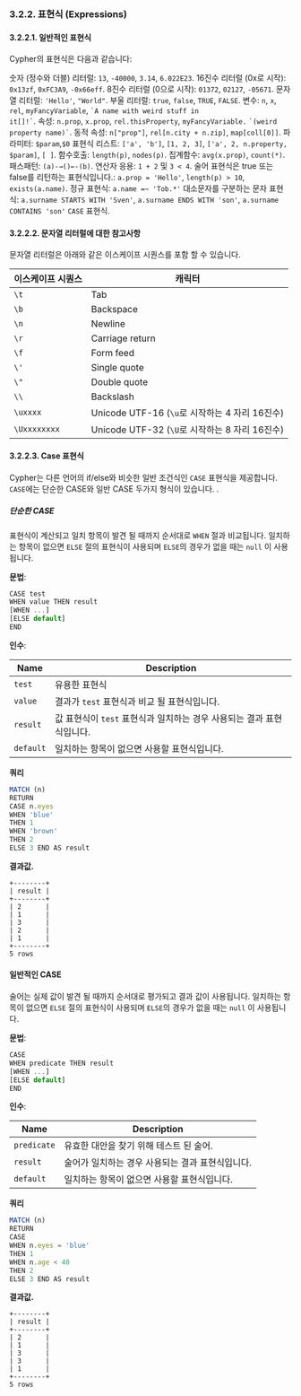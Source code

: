 ### 3.2.2. 표현식 (Expressions)

#### 3.2.2.1. 일반적인 표현식

Cypher의 표현식은 다음과 같습니다:

숫자 (정수와 더블) 리터럴: `13`, `-40000`, `3.14`, `6.022E23`.
16진수 리터럴 (0x로 시작): `0x13zf`, `0xFC3A9`, `-0x66eff`.
8진수 리터럴 (0으로 시작): `01372`, `02127`, `-05671`.
문자열 리터럴: `'Hello'`, `"World"`.
부울 리터럴: `true`, `false`, `TRUE`, `FALSE`.
변수: `n`, `x`, `rel`, `myFancyVariable`, <code>\`A name with weird stuff in it[]!\`</code>.
속성: `n.prop`, `x.prop`, `rel.thisProperty`, `myFancyVariable.` <code>\`(weird property name)\`</code>.
동적 속성: `n["prop"]`, `rel[n.city + n.zip]`, `map[coll[0]]`.
파라미터: `$param`,`$0`
표현식 리스트: `['a', 'b']`, `[1, 2, 3]`, `['a', 2, n.property, $param]`, `[ ]`.
함수호출: `length(p)`, `nodes(p)`.
집계함수: `avg(x.prop)`, `count(*)`.
패스패턴: `(a)-→()←-(b)`.
연산자 응용: `1 + 2` 및 `3 < 4`.
술어 표현식은 true 또는 false를 리턴하는 표현식입니다.: `a.prop = 'Hello'`, `length(p) > 10`, `exists(a.name)`.
정규 표현식: `a.name =~ 'Tob.*'`
대소문자를 구분하는 문자 표현식: `a.surname STARTS WITH 'Sven'`, `a.surname ENDS WITH 'son'`, `a.surname CONTAINS 'son'`
`CASE` 표현식.

#### 3.2.2.2. 문자열 리터럴에 대한 참고사항

문자열 리터럴은 아래와 같은 이스케이프 시퀀스를 포함 할 수 있습니다.

| 이스케이프 시퀀스             | 캐릭터                          |
|--------------------|------------------|
| `\t`                                 | Tab                             |
| `\b`                                | Backspace                  |
| `\n`                                | Newline                      |
| `\r`                                 | Carriage return           |
| `\f`                                 | Form feed                  |
| `\'`                                  | Single quote              |
| `\"`                                 | Double quote             |
| `\\`                                 | Backslash                   |
| `\uxxxx`                         | Unicode UTF-16 (`\u`로 시작하는 4 자리 16진수) |
| `\Uxxxxxxxx`                  | Unicode UTF-32 (`\U`로 시작하는 8 자리 16진수) |

#### 3.2.2.3. Case 표현식

Cypher는 다른 언어의 if/else와 비슷한 일반 조건식인 `CASE` 표현식을 제공합니다. `CASE`에는 단순한 CASE와 일반 CASE 두가지 형식이 있습니다. .

##### 단순한 CASE

표현식이 계산되고 일치 항목이 발견 될 때까지 순서대로 `WHEN` 절과 비교됩니다. 일치하는 항목이 없으면 `ELSE` 절의 표현식이 사용되며 `ELSE`의 경우가 없을 때는 `null` 이 사용됩니다.

**문법**:

```Javascript
CASE test
WHEN value THEN result
[WHEN ...]
[ELSE default]
END
```

**인수**:

|Name                   | 	Description                                           |
|--------------|--------------------------------|
| `test`                   |             유용한 표현식                               |
| `value`                 | 결과가 `test` 표현식과 비교 될 표현식입니다. |
| `result`                |값 표현식이 `test` 표현식과 일치하는 경우 사용되는 결과 표현식입니다.|
| `default`             | 일치하는 항목이 없으면 사용할 표현식입니다. |

**쿼리**
```Javascript
MATCH (n)
RETURN
CASE n.eyes
WHEN 'blue'
THEN 1
WHEN 'brown'
THEN 2
ELSE 3 END AS result
```
**결과값.**
```
+--------+
| result |
+--------+
| 2      |
| 1      |
| 3      |
| 2      |
| 1      |
+--------+
5 rows
```
#### 일반적인 CASE

술어는 실제 값이 발견 될 때까지 순서대로 평가되고 결과 값이 사용됩니다. 일치하는 항목이 없으면 `ELSE` 절의 표현식이 사용되며 `ELSE`의 경우가 없을 때는 `null` 이 사용됩니다.

**문법**:

```Javascript
CASE
WHEN predicate THEN result
[WHEN ...]
[ELSE default]
END
```
**인수**:

|Name                   | 	Description                                           |
|--------------|--------------------------------|
| `predicate`          | 유효한 대안을 찾기 위해 테스트 된 술어. |
| `result`                | 술어가 일치하는 경우 사용되는 결과 표현식입니다. |
| `default`             | 일치하는 항목이 없으면 사용할 표현식입니다. |


**쿼리**
```Javascript
MATCH (n)
RETURN
CASE
WHEN n.eyes = 'blue'
THEN 1
WHEN n.age < 40
THEN 2
ELSE 3 END AS result
```
**결과값.**
```
+--------+
| result |
+--------+
| 2      |
| 1      |
| 3      |
| 3      |
| 1      |
+--------+
5 rows
```
